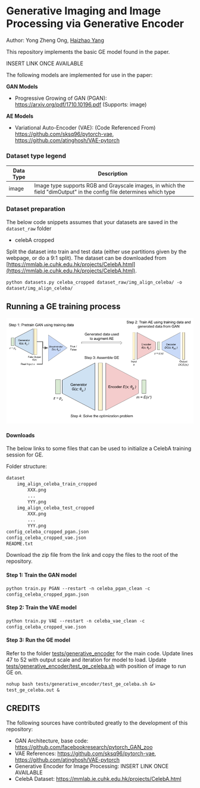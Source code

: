 # Generative Imaging and Image Processing via Generative Encoder

Author: Yong Zheng Ong, [Haizhao Yang](https://haizhaoyang.github.io/)

This repository implements the basic GE model found in the paper.

INSERT LINK ONCE AVAILABLE

The following models are implemented for use in the paper:

**GAN Models**
- Progressive Growing of GAN (PGAN): https://arxiv.org/pdf/1710.10196.pdf (Supports: image)

**AE Models**
- Variational Auto-Encoder (VAE): (Code Referenced From) https://github.com/sksq96/pytorch-vae, https://github.com/atinghosh/VAE-pytorch

### Dataset type legend

| Data Type | Description |
| --- | --- |
| image | Image type supports RGB and Grayscale images, in which the field "dimOutput" in the config file determines which type |

### Dataset preparation

The below code snippets assumes that your datasets are saved in the `dataset_raw` folder

- celebA cropped

Split the dataset into train and test data (either use partitions given by the webpage, or do a 9:1 split). The dataset can be downloaded from [https://mmlab.ie.cuhk.edu.hk/projects/CelebA.html](https://mmlab.ie.cuhk.edu.hk/projects/CelebA.html).

```
python datasets.py celeba_cropped dataset_raw/img_align_celeba/ -o dataset/img_align_celeba/
```

## Running a GE training process

![GE Model Framework](./images/GE.png)

#### Downloads

The below links to some files that can be used to initialize a CelebA training session for GE.

Folder structure:
```
dataset
    img_align_celeba_train_cropped
        XXX.png
        ...
        YYY.png
    img_align_celeba_test_cropped
        XXX.png
        ...
        YYY.png
config_celeba_cropped_pgan.json
config_celeba_cropped_vae.json
README.txt
```

Download the zip file from the link and copy the files to the root of the repository.

#### Step 1: Train the GAN model

```
python train.py PGAN --restart -n celeba_pgan_clean -c config_celeba_cropped_pgan.json
```

#### Step 2: Train the VAE model

```
python train.py VAE --restart -n celeba_vae_clean -c config_celeba_cropped_vae.json
```

#### Step 3: Run the GE model

Refer to the folder [tests/generative_encoder](./tests/generative_encoder) for the main code. Update lines 47 to 52 with output scale and iteration for model to load. Update [tests/generative_encoder/test_ge_celeba.sh](./tests/generative_encoder/test_ge_celeba.sh) with position of image to run GE on.

```
nohup bash tests/generative_encoder/test_ge_celeba.sh &> test_ge_celeba.out &
```


## CREDITS

The following sources have contributed greatly to the development of this repository:

- GAN Architecture, base code: https://github.com/facebookresearch/pytorch_GAN_zoo
- VAE References: https://github.com/sksq96/pytorch-vae, https://github.com/atinghosh/VAE-pytorch
- Generative Encoder for Image Processing: INSERT LINK ONCE AVAILABLE
- CelebA Dataset: https://mmlab.ie.cuhk.edu.hk/projects/CelebA.html
